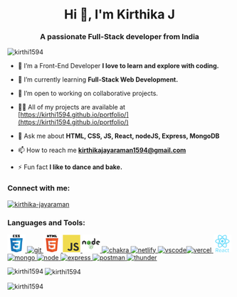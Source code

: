 <h1 align="center">Hi 👋, I'm Kirthika J</h1>
<h3 align="center">A passionate Full-Stack developer from India</h3>

<p align="left"> <img src="https://komarev.com/ghpvc/?username=kirthi1594&label=Profile%20views&color=0e75b6&style=flat" alt="kirthi1594" /> </p>

- 🔭 I’m a Front-End Developer **I love to learn and explore with coding.**

- 🌱 I’m currently learning **Full-Stack Web Development.**

- 👯 I’m open to working on collaborative projects.

- 👨‍💻 All of my projects are available at [https://kirthi1594.github.io/portfolio/](https://kirthi1594.github.io/portfolio/)

- 💬 Ask me about **HTML, CSS, JS, React, nodeJS, Express, MongoDB**

- 📫 How to reach me **kirthikajayaraman1594@gmail.com**

- ⚡ Fun fact **I like to dance and bake.**

<h3 align="left">Connect with me:</h3>
<p align="left">
<a href="https://linkedin.com/in/kirthika-jayaraman" target="blank"><img align="center" src="https://raw.githubusercontent.com/rahuldkjain/github-profile-readme-generator/master/src/images/icons/Social/linked-in-alt.svg" alt="kirthika-jayaraman" height="30" width="40" /></a>
</p>

<h3 align="left">Languages and Tools:</h3>
<p align="left"> 
  <a href="https://www.w3schools.com/css/" target="_blank" rel="noreferrer"> <img src="https://raw.githubusercontent.com/devicons/devicon/master/icons/css3/css3-original-wordmark.svg" alt="css3" width="40" height="40"/> </a> 
  <a href="https://git-scm.com/" target="_blank" rel="noreferrer"> <img src="https://www.vectorlogo.zone/logos/git-scm/git-scm-icon.svg" alt="git" width="40" height="40"/> </a> 
  <a href="https://www.w3.org/html/" target="_blank" rel="noreferrer"> <img src="https://raw.githubusercontent.com/devicons/devicon/master/icons/html5/html5-original-wordmark.svg" alt="html5" width="40" height="40"/> </a> 
  <a href="https://developer.mozilla.org/en-US/docs/Web/JavaScript" target="_blank" rel="noreferrer"> <img src="https://raw.githubusercontent.com/devicons/devicon/master/icons/javascript/javascript-original.svg" alt="javascript" width="40" height="40"/> </a> 
  <a href="https://nodejs.org" target="_blank" rel="noreferrer"> <img src="https://raw.githubusercontent.com/devicons/devicon/master/icons/nodejs/nodejs-original-wordmark.svg" alt="nodejs" width="40" height="40"/> </a> 
  <a href="https://reactjs.org/" target="_blank" rel="noreferrer"><img src="https://jquery-plugins.net/image/plugin/chakra-ui-simple-modular-accessible-ui-components-for-react-applications.png" alt="chakra" width="40" height="40"/>
    <img src="https://upload.wikimedia.org/wikipedia/commons/thumb/9/97/Netlify_logo_%282%29.svg/1200px-Netlify_logo_%282%29.svg.png" alt="netlify" width="40" height="40"/>
    <img src="https://pbs.twimg.com/profile_images/1545098208556097536/rKXaODLl_400x400.jpg" alt="vscode" width="40" height="40"/><img src="https://mms.businesswire.com/media/20211123005573/en/929867/23/vercel-logo-freelogovectors.net.jpg" alt="vercel" width="40" height="40"/> 
    <img src="https://raw.githubusercontent.com/devicons/devicon/master/icons/react/react-original-wordmark.svg" alt="react" width="40" height="40"/>
    <img src="https://assets-global.website-files.com/6064b31ff49a2d31e0493af1/63a57609d46c17284c36a721_mongodb.svg" alt="mongo" width="40" height="40"/>
    <img src="https://www.google.com/url?sa=i&url=https%3A%2F%2Fmedium.com%2F%40mtorre4580%2Funderstanding-require-function-node-js-bbda09952ded&psig=AOvVaw0XUQ3s9pUAZzWNSfMBjyFP&ust=1708558170847000&source=images&cd=vfe&opi=89978449&ved=0CBMQjRxqFwoTCMDKmKiJu4QDFQAAAAAdAAAAABAE" alt="node" width="40" height="40"/>
    <img src="https://media.licdn.com/dms/image/D4E12AQEBg943ptCYpg/article-cover_image-shrink_720_1280/0/1686391647921?e=2147483647&v=beta&t=sTfwUvcIfW7Fuby7hMluDfuRJK3HfYMMWc2SyZR7-GA" alt="express" width="40" height="40"/>
    <img src="https://rangav.gallerycdn.vsassets.io/extensions/rangav/vscode-thunder-client/2.17.8/1707638863769/Microsoft.VisualStudio.Services.Icons.Default" alt="postman" width="40" height="40"/>
    <img src="https://yt3.googleusercontent.com/X-rhKMndFm9hT9wIaJns1StBfGbFdLTkAROwm4UZ3n9ucrBky5CFIeeZhSszFXBgQjItzCD0SA=s900-c-k-c0x00ffffff-no-rj" alt="thunder" width="40" height="40"/> </a> </p>

<p><img align="left" src="https://github-readme-stats.vercel.app/api/top-langs?username=kirthi1594&show_icons=true&locale=en&layout=compact" alt="kirthi1594" /></p>

<p>&nbsp;<img align="center" src="https://github-readme-stats.vercel.app/api?username=kirthi1594&show_icons=true&locale=en" alt="kirthi1594" /></p>

<p><img align="center" src="https://github-readme-streak-stats.herokuapp.com/?user=kirthi1594&" alt="kirthi1594" /></p>

